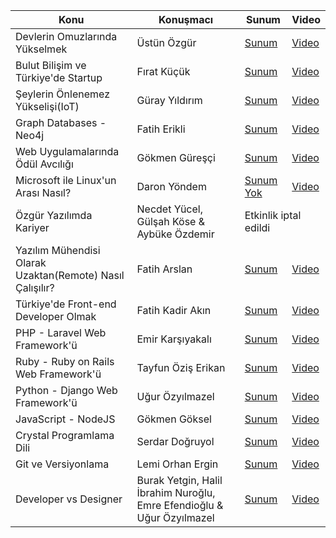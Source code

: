 <table>
    <thead>
    <tr>
        <th>Konu</th>
        <th>Konuşmacı</th>
        <th>Sunum</th>
        <th>Video</th>
    </tr>
    </thead>
    <tbody>
    <tr>
        <td>Devlerin Omuzlarında Yükselmek</td>
        <td>Üstün Özgür</td>
        <td><a href="#" target="_blank">Sunum</a></td>
        <td><a href="#" target="_blank">Video</a></td>
    </tr>
    <tr>
        <td>Bulut Bilişim ve Türkiye'de Startup</td>
        <td>Fırat Küçük</td>
        <td><a href="http://slides.com/codvio/pg/" target="_blank">Sunum</a></td>
        <td><a href="#" target="_blank">Video</a></td>
    </tr>
    <tr>
        <td>Şeylerin Önlenemez Yükselişi(IoT)</td>
        <td>Güray Yıldırım</td>
        <td><a href="#" target="_blank">Sunum</a></td>
        <td><a href="#" target="_blank">Video</a></td>
    </tr>
    <tr>
        <td>Graph Databases - Neo4j</td>
        <td>Fatih Erikli</td>
        <td><a href="#" target="_blank">Sunum</a></td>
        <td><a href="#" target="_blank">Video</a></td>
    </tr>
    <tr>
        <td>Web Uygulamalarında Ödül Avcılığı</td>
        <td>Gökmen Güreşçi</td>
        <td><a href="#" target="_blank">Sunum</a></td>
        <td><a href="#" target="_blank">Video</a></td>
    </tr>
    <tr>
        <td>Microsoft ile Linux'un Arası Nasıl?</td>
        <td>Daron Yöndem</td>
        <td><a href="#" target="_blank">Sunum Yok</a></td>
        <td><a href="#" target="_blank">Video</a></td>
    </tr>
    <tr>
        <td>Özgür Yazılımda Kariyer</td>
        <td>Necdet Yücel, Gülşah Köse & Aybüke Özdemir</td>
        <td colspan="2">Etkinlik iptal edildi</td>
    </tr>
    <tr>
        <td>Yazılım Mühendisi Olarak Uzaktan(Remote) Nasıl Çalışılır?</td>
        <td>Fatih Arslan</td>
        <td><a href="https://speakerdeck.com/farslan/uzaktan-calismak" target="_blank">Sunum</a></td>
        <td><a href="#" target="_blank">Video</a></td>
    </tr>
    <tr>
        <td>Türkiye'de Front-end Developer Olmak</td>
        <td>Fatih Kadir Akın</td>
        <td><a href="#" target="_blank">Sunum</a></td>
        <td><a href="#" target="_blank">Video</a></td>
    </tr>
    <tr>
        <td>PHP - Laravel Web Framework'ü</td>
        <td>Emir Karşıyakalı</td>
        <td><a href="#" target="_blank">Sunum</a></td>
        <td><a href="#" target="_blank">Video</a></td>
    </tr>
    <tr>
        <td>Ruby - Ruby on Rails Web Framework'ü</td>
        <td>Tayfun Öziş Erikan</td>
        <td><a href="#" target="_blank">Sunum</a></td>
        <td><a href="#" target="_blank">Video</a></td>
    </tr>
    <tr>
        <td>Python - Django Web Framework'ü</td>
        <td>Uğur Özyılmazel</td>
        <td><a href="#" target="_blank">Sunum</a></td>
        <td><a href="#" target="_blank">Video</a></td>
    </tr>
    <tr>
        <td>JavaScript - NodeJS</td>
        <td>Gökmen Göksel</td>
        <td><a href="#" target="_blank">Sunum</a></td>
        <td><a href="#" target="_blank">Video</a></td>
    </tr>
    <tr>
        <td>Crystal Programlama Dili</td>
        <td>Serdar Doğruyol</td>
        <td><a href="#" target="_blank">Sunum</a></td>
        <td><a href="#" target="_blank">Video</a></td>
    </tr>
    <tr>
        <td>Git ve Versiyonlama</td>
        <td>Lemi Orhan Ergin</td>
        <td><a href="#" target="_blank">Sunum</a></td>
        <td><a href="#" target="_blank">Video</a></td>
    </tr>
    <tr>
        <td>Developer vs Designer</td>
        <td>Burak Yetgin, Halil İbrahim Nuroğlu, Emre Efendioğlu & Uğur Özyılmazel</td>
        <td><a href="#" target="_blank">Sunum</a></td>
        <td><a href="#" target="_blank">Video</a></td>
    </tr>
    </tbody>
</table>
